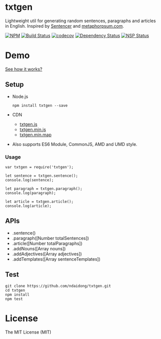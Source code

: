 # txtgen
Lightweight util for generating random sentences, paragraphs and articles in English. Inspired by [Sentencer](https://github.com/kylestetz/Sentencer) and [metaphorpsum.com](http://metaphorpsum.com/).

[![NPM](https://badge.fury.io/js/txtgen.svg)](https://badge.fury.io/js/txtgen)
[![Build Status](https://travis-ci.org/ndaidong/txtgen.svg?branch=master)](https://travis-ci.org/ndaidong/txtgen)
[![codecov](https://codecov.io/gh/ndaidong/txtgen/branch/master/graph/badge.svg)](https://codecov.io/gh/ndaidong/txtgen)
[![Dependency Status](https://gemnasium.com/badges/github.com/ndaidong/txtgen.svg)](https://gemnasium.com/github.com/ndaidong/txtgen)
[![NSP Status](https://nodesecurity.io/orgs/techpush/projects/1b2672cb-6712-436d-bd2c-c122892775bb/badge)](https://nodesecurity.io/orgs/techpush/projects/1b2672cb-6712-436d-bd2c-c122892775bb)


# Demo

[See how it works?](http://ndaidong.github.io/txtgen/)


## Setup

- Node.js

  ```
  npm install txtgen --save
  ```

- CDN

  - [txtgen.js](https://cdn.rawgit.com/ndaidong/txtgen/master/dist/txtgen.js)
  - [txtgen.min.js](https://cdn.rawgit.com/ndaidong/txtgen/master/dist/txtgen.min.js)
  - [txtgen.min.map](https://cdn.rawgit.com/ndaidong/txtgen/master/dist/txtgen.min.map)

- Also supports ES6 Module, CommonJS, AMD and UMD style.


### Usage

```
var txtgen = require('txtgen');

let sentence = txtgen.sentence();
console.log(sentence);

let paragraph = txtgen.paragraph();
console.log(paragraph);

let article = txtgen.article();
console.log(article);
```

## APIs

 - .sentence()
 - .paragraph([Number totalSentences])
 - .article([Number totalParagraphs])
 - .addNouns([Array nouns])
 - .addAdjectives([Array adjectives])
 - .addTemplates([Array sentenceTemplates])

## Test

```
git clone https://github.com/ndaidong/txtgen.git
cd txtgen
npm install
npm test
```

# License

The MIT License (MIT)
